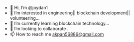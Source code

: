 - 👋 Hi, I’m @joydan1
- 👀 I’m interested in engineering|| blockchain development|| volunteering...
- 🌱 I’m currently learning blockchain technology...
- 💞️ I’m looking to collaborate .
- 📫 How to reach me akpan56886@gmail.com 

<!---
joydan1/joydan1 is a ✨ special ✨ repository because its `README.md` (this file) appears on your GitHub profile.
You can click the Preview link to take a look at your changes.
--->
